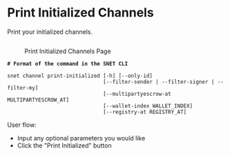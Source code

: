 # Print Initialized Channels

Print your initialized channels.

<figure><img src="../../../../../../../public/assets/images/products/TUI/Screenshot 2024-08-17 at 6.34.01 PM.png" alt=""><figcaption><p>Print Initialized Channels Page</p></figcaption></figure>

<pre class="language-bash"><code class="lang-bash"><strong># Format of the command in the SNET CLI
</strong>
snet channel print-initialized [-h] [--only-id]
                               [--filter-sender | --filter-signer | --filter-my]
                               [--multipartyescrow-at MULTIPARTYESCROW_AT]
                               [--wallet-index WALLET_INDEX]
                               [--registry-at REGISTRY_AT]
</code></pre>

User flow:

* Input any optional parameters you would like
* Click the "Print Initialized" button
